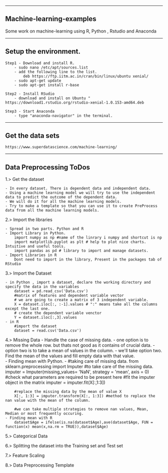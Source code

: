 ---------------------------
Machine-learning-examples
---------------------------

Some work on machine-learning using R, Python , Rstudio and Anaconda

---------------------
Setup the environment.
---------------------

	Step1 - Download and install R. 
		- sudo nano /etc/apt/sources.list
		- add the following line to the list. 
			deb https://ftp.iitm.ac.in/cran/bin/linux/ubuntu xenial/
		- sudo apt-get update
		- sudo apt-get install r-base

	Step2 - Install RSudio
		- download and install on Ubuntu " https://download1.rstudio.org/rstudio-xenial-1.0.153-amd64.deb

	Step3 - Start Anaconda
		- type "anaconda-navigator" in the terminal.

----------------------
Get the data sets 
---------------------- 
	https://www.superdatascience.com/machine-learning/

------------------------
Data Preprocessing ToDos
------------------------

1.> Get the dataset

	- In every dataset. There is dependent data and independent data. 
	- Using a machine learning model we will try to use the independent data to predict the outcome of the dependent data. 
	- We will do it for all the machine learning models. 
	- Try to make a template so that you can use it to create PreProcess data from all the machine learning models. 


2.> Import the libraries

	- Spread in two parts. Python and R
	- Import Library in Python. 
		import numpy as np #name of the linrary i numpy and shortcut is np
		import matplotlib.pyplot as plt # help to plot nice charts. Intuitive and useful tools. 
		import pandas as pd # library to import and manage datasets.
	- Import Libraries in R
		Dont need to import in the library, Present in the packages tab of RStudio


3.> Import the Dataset
	
	- in Python , import a dataset, declare the working directory and specify the data in the variables
		dataset = pd.read_csv('Data.csv')
		#matrix of features and dependent variable vector
		# we are going to create a matrix of 3 independent variable. 
		X = dataset.iloc[:, :-1].values # ":" means take all the columns except the last one. 
		# create the dependent variable venctor
		Y = dataset.iloc[:,3].values
	- in R
		#import the dataset
		dataset = read.csv('Data.csv')

4.> Missing Data
	- Handle the case of missing data. 
		- one option is to remove the whole row. but thats not good as it contains of crucial data. 
		- option two is to take a mean of values in the column.
		- we'll take option two. Find the mean of the values and fill empty data with that value.  
	- Finding mean with Python.
		- #taking care of missing data. 
		from sklearn.preprocessing import Imputer #to take care of the missing data.
		imputer = Imputer(missing_values= 'NaN', strategy = 'mean', axis = 0) #check what parameters are required to be present here 
		#fit the imputer object in the matrix
		imputer = imputer.fit(X[:,1:3])

		#replace the missing data by the mean of value X
		X[:, 1:3] = imputer.transform(X[:, 1:3]) #method to replace the nan value with the mean of the column.

		#we can take multiple strategies to remove nan values, Mean, Median or most frequently occuring.
	- Finding mean with R
		dataset$Age = ifelse(is.na(dataset$Age),ave(dataset$Age, FUN = function(x) mean(x,na.rm = TRUE)),dataset$Age)



5.> Categorical Data


6.> Splitting the dataset into the Training set and Test set


7.> Feature Scaling 


8.> Data Preprocessing Template

